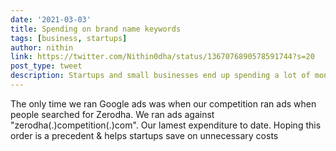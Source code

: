 ```yaml
---
date: '2021-03-03'
title: Spending on brand name keywords
tags: [business, startups]
author: nithin
link: https://twitter.com/Nithin0dha/status/1367076890578591744?s=20
post_type: tweet
description: Startups and small businesses end up spending a lot of money wastefully on Google ads on their brand name keywords. Hopefully, the recent Delhi HC order prohibiting brands from doing this might set a precedent...
---
```


The only time we ran Google ads was when our competition ran ads when people searched for Zerodha. We ran ads against "zerodha(.)competition(.)com". Our lamest expenditure to date. Hoping this order is a precedent & helps startups save on unnecessary costs
